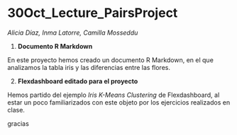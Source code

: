 # 30Oct_Lecture_PairsProject
_Alicia Díaz, Inma Latorre, Camilla Mosseddu_



1. **Documento R Markdown**

En este proyecto hemos creado un documento R Markdown, en el que analizamos la tabla iris y las diferencias entre las flores.

2. **Flexdashboard editado para el proyecto**

Hemos partido del ejemplo _Iris K-Means Clustering_ de Flexdashboard, al estar un poco familiarizados con este objeto por los ejercicios realizados en clase.





gracias

